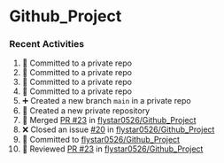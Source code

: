 # Github_Project

### Recent Activities
<!--START_SECTION:activity-->
1. 📝 Committed to a private repo
2. 📝 Committed to a private repo
3. 📝 Committed to a private repo
4. 📝 Committed to a private repo
5. ➕ Created a new branch `main` in a private repo
6. 🎉 Created a new private repository
7. 🔀 Merged [PR #23](https://github.com/flystar0526/Github_Project/pull/23) in [flystar0526/Github_Project](https://github.com/flystar0526/Github_Project)
8. ❌ Closed an issue [#20](https://github.com/flystar0526/Github_Project/issues/20) in [flystar0526/Github_Project](https://github.com/flystar0526/Github_Project)
9. 📝 Committed to [flystar0526/Github_Project](https://github.com/flystar0526/Github_Project/commit/42ac68ca80374e1800164a5831955e9276583c90)
10. 🔎 Reviewed [PR #23](https://github.com/flystar0526/Github_Project/pull/23) in [flystar0526/Github_Project](https://github.com/flystar0526/Github_Project)
<!--END_SECTION:activity-->
